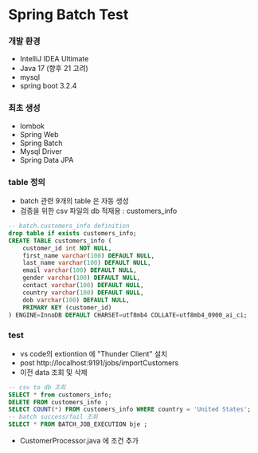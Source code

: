 # Spring Batch Test

### 개발 환경
* IntelliJ IDEA Ultimate
* Java 17 (향후 21 고려)
* mysql
* spring boot 3.2.4

### 최초 생성
* lombok
* Spring Web
* Spring Batch
* Mysql Driver
* Spring Data JPA

### table 정의
* batch 관련 9개의 table 은 자동 생성
* 검증을 위한 csv 파일의 db 적재용 : customers_info
```sql
-- batch.customers_info definition
drop table if exists customers_info;
CREATE TABLE customers_info (
    customer_id int NOT NULL,
    first_name varchar(100) DEFAULT NULL,
    last_name varchar(100) DEFAULT NULL,
    email varchar(100) DEFAULT NULL,
    gender varchar(100) DEFAULT NULL,
    contact varchar(100) DEFAULT NULL,
    country varchar(100) DEFAULT NULL,
    dob varchar(100) DEFAULT NULL,
    PRIMARY KEY (customer_id)
) ENGINE=InnoDB DEFAULT CHARSET=utf8mb4 COLLATE=utf8mb4_0900_ai_ci;
```
### test
* vs code의  extiontion 에 "Thunder Client" 설치
* post http://localhost:9191/jobs/importCustomers
* 이전 data 조회 및 삭제
```sql
-- csv to db 조회
SELECT * from customers_info;
DELETE FROM customers_info ;
SELECT COUNT(*) FROM customers_info WHERE country = 'United States';
-- batch success/fail 조회
SELECT * FROM BATCH_JOB_EXECUTION bje ;
```
* CustomerProcessor.java 에 조건 추가